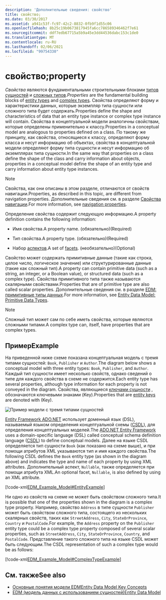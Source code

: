 ```yaml
---
description: 'Дополнительные сведения: свойство'
title: свойство;
ms.date: 03/30/2017
ms.assetid: a941c53f-fc97-42c2-8832-0fb9f1d55c06
ms.openlocfilehash: 8b25c19b0673817945fa6cc786589346462f7e61
ms.sourcegitcommit: ddf7edb67715a5b9a45e3dd44536dabc153c1de0
ms.translationtype: MT
ms.contentlocale: ru-RU
ms.lasthandoff: 02/06/2021
ms.locfileid: "99754330"
---
```

# <a name="property"></a><span data-ttu-id="2168d-103">свойство;</span><span class="sxs-lookup"><span data-stu-id="2168d-103">property</span></span>

<span data-ttu-id="2168d-104">*Свойства* являются фундаментальными строительными блоками [типов сущностей](entity-type.md) и [сложных типов](complex-type.md).</span><span class="sxs-lookup"><span data-stu-id="2168d-104">*Properties* are the fundamental building blocks of [entity types](entity-type.md) and [complex types](complex-type.md).</span></span> <span data-ttu-id="2168d-105">Свойства определяют форму и характеристики данных, которые экземпляр типа сущности или сложного типа будет содержать.</span><span class="sxs-lookup"><span data-stu-id="2168d-105">Properties define the shape and characteristics of data that an entity type instance or complex type instance will contain.</span></span> <span data-ttu-id="2168d-106">Свойства в концептуальной модели аналогичны свойствам, которые определены применительно к классу.</span><span class="sxs-lookup"><span data-stu-id="2168d-106">Properties in a conceptual model are analogous to properties defined on a class.</span></span> <span data-ttu-id="2168d-107">По такому же принципу, как свойства, относящиеся к классу, определяют форму класса и несут информацию об объектах, свойства в концептуальной модели определяют форму типа сущности и несут информацию об экземплярах типа сущности.</span><span class="sxs-lookup"><span data-stu-id="2168d-107">In the same way that properties on a class define the shape of the class and carry information about objects, properties in a conceptual model define the shape of an entity type and carry information about entity type instances.</span></span>  
  
> [!NOTE]
> <span data-ttu-id="2168d-108">Свойства, как они описаны в этом разделе, отличаются от свойств навигации.</span><span class="sxs-lookup"><span data-stu-id="2168d-108">Properties, as described in this topic, are different from navigation properties.</span></span> <span data-ttu-id="2168d-109">Дополнительные сведения см. в разделе [Свойства навигации](navigation-property.md).</span><span class="sxs-lookup"><span data-stu-id="2168d-109">For more information, see [navigation properties](navigation-property.md).</span></span>  
  
 <span data-ttu-id="2168d-110">Определение свойства содержит следующую информацию.</span><span class="sxs-lookup"><span data-stu-id="2168d-110">A property definition contains the following information:</span></span>  
  
- <span data-ttu-id="2168d-111">Имя свойства.</span><span class="sxs-lookup"><span data-stu-id="2168d-111">A property name.</span></span> <span data-ttu-id="2168d-112">(обязательно)</span><span class="sxs-lookup"><span data-stu-id="2168d-112">(Required)</span></span>  
  
- <span data-ttu-id="2168d-113">Тип свойства.</span><span class="sxs-lookup"><span data-stu-id="2168d-113">A property type.</span></span> <span data-ttu-id="2168d-114">(обязательно)</span><span class="sxs-lookup"><span data-stu-id="2168d-114">(Required)</span></span>  
  
- <span data-ttu-id="2168d-115">Набор [аспектов](facet.md).</span><span class="sxs-lookup"><span data-stu-id="2168d-115">A set of [facets](facet.md).</span></span> <span data-ttu-id="2168d-116">(необязательно)</span><span class="sxs-lookup"><span data-stu-id="2168d-116">(Optional)</span></span>  
  
 <span data-ttu-id="2168d-117">Свойство может содержать примитивные данные (такие как строка, целое число, логическое значение) или структурированные данные (такие как сложный тип).</span><span class="sxs-lookup"><span data-stu-id="2168d-117">A property can contain primitive data (such as a string, an integer, or a Boolean value), or structured data (such as a complex type).</span></span> <span data-ttu-id="2168d-118">Свойства примитивного типа также называются скалярными свойствами.</span><span class="sxs-lookup"><span data-stu-id="2168d-118">Properties that are of primitive type are also called scalar properties.</span></span> <span data-ttu-id="2168d-119">Дополнительные сведения см. в разделе [EDM: примитивные типы данных](entity-data-model-primitive-data-types.md).</span><span class="sxs-lookup"><span data-stu-id="2168d-119">For more information, see [Entity Data Model: Primitive Data Types](entity-data-model-primitive-data-types.md).</span></span>  
  
> [!NOTE]
> <span data-ttu-id="2168d-120">Сложный тип может сам по себе иметь свойства, которые являются сложными типами.</span><span class="sxs-lookup"><span data-stu-id="2168d-120">A complex type can, itself, have properties that are complex types.</span></span>  
  
## <a name="example"></a><span data-ttu-id="2168d-121">Пример</span><span class="sxs-lookup"><span data-stu-id="2168d-121">Example</span></span>  

 <span data-ttu-id="2168d-122">На приведенной ниже схеме показана концептуальная модель с тремя типами сущностей: `Book`, `Publisher` и `Author`.</span><span class="sxs-lookup"><span data-stu-id="2168d-122">The diagram below shows a conceptual model with three entity types: `Book`, `Publisher`, and `Author`.</span></span> <span data-ttu-id="2168d-123">Каждый тип сущности имеет несколько свойств, однако сведений о типе для каждого свойства в схеме не содержится.</span><span class="sxs-lookup"><span data-stu-id="2168d-123">Each entity type has several properties, although type information for each property is not conveyed in the diagram.</span></span> <span data-ttu-id="2168d-124">Свойства, являющиеся [ключами сущности](entity-key.md) , обозначаются ключевыми знаками (Key).</span><span class="sxs-lookup"><span data-stu-id="2168d-124">Properties that are [entity keys](entity-key.md) are denoted with (Key).</span></span>  
  
 ![Пример модели с тремя типами сущностей](./media/property/example-model-three-entity-types.gif)  
  
 <span data-ttu-id="2168d-126">[Entity Framework ADO.NET](./ef/index.md) использует доменный язык (DSL), называемый языком определения концептуальной схемы ([CSDL](/ef/ef6/modeling/designer/advanced/edmx/csdl-spec)), для определения концептуальных моделей.</span><span class="sxs-lookup"><span data-stu-id="2168d-126">The [ADO.NET Entity Framework](./ef/index.md) uses a domain-specific language (DSL) called conceptual schema definition language ([CSDL](/ef/ef6/modeling/designer/advanced/edmx/csdl-spec)) to define conceptual models.</span></span> <span data-ttu-id="2168d-127">Далее на языке CSDL определяется тип сущности `Book` (как показано на схеме выше), и при помощи атрибутов XML указываются тип и имя каждого свойства.</span><span class="sxs-lookup"><span data-stu-id="2168d-127">The following CSDL defines the `Book` entity type (as shown in the diagram above) and indicates the type and name of each property by using XML attributes.</span></span> <span data-ttu-id="2168d-128">Дополнительный аспект, `Nullable`, также определяется при помощи атрибута XML.</span><span class="sxs-lookup"><span data-stu-id="2168d-128">An optional facet, `Nullable`, is also defined by using an XML attribute.</span></span>  
  
 [!code-xml[EDM_Example_Model#EntityExample](../../../../samples/snippets/xml/VS_Snippets_Data/edm_example_model/xml/books.edmx#entityexample)]  
  
 <span data-ttu-id="2168d-129">Ни одно из свойств на схеме не может быть свойством сложного типа.</span><span class="sxs-lookup"><span data-stu-id="2168d-129">It is possible that one of the properties shown in the diagram is a complex type property.</span></span> <span data-ttu-id="2168d-130">Например, свойство `Address` в типе сущности `Publisher` может быть свойством сложного типа, состоящего из нескольких скалярных свойств, таких как `StreetAddress`, `City`, `StateOrProvince`, `Country` и `PostalCode`.</span><span class="sxs-lookup"><span data-stu-id="2168d-130">For example, the `Address` property on the `Publisher` entity type could be a complex type property composed of several scalar properties, such as `StreetAddress`, `City`, `StateOrProvince`, `Country`, and `PostalCode`.</span></span> <span data-ttu-id="2168d-131">Представление такого сложного типа на языке CSDL может быть следующим.</span><span class="sxs-lookup"><span data-stu-id="2168d-131">The CSDL representation of such a complex type would be as follows:</span></span>  
  
 [!code-xml[EDM_Example_Model#ComplexTypeExample](../../../../samples/snippets/xml/VS_Snippets_Data/edm_example_model/xml/books2.edmx#complextypeexample)]  
  
## <a name="see-also"></a><span data-ttu-id="2168d-132">См. также</span><span class="sxs-lookup"><span data-stu-id="2168d-132">See also</span></span>

- [<span data-ttu-id="2168d-133">Основные понятия модели EDM</span><span class="sxs-lookup"><span data-stu-id="2168d-133">Entity Data Model Key Concepts</span></span>](entity-data-model-key-concepts.md)
- [<span data-ttu-id="2168d-134">EDM (модель данных с использованием сущностей)</span><span class="sxs-lookup"><span data-stu-id="2168d-134">Entity Data Model</span></span>](entity-data-model.md)
